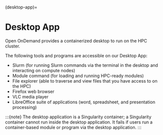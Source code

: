 (desktop-app)=
# Desktop App

Open OnDemand provides a containerized desktop to run on the HPC cluster.

The following tools and programs are accessible on our Desktop App:

- Slurm (for running Slurm commands via the terminal in the desktop and interacting on compute nodes)
- Module command (for loading and running HPC-ready modules)
- File explorer (able to traverse and view files that you have access to on the HPC)
- Firefox web browser
- VLC media player
- LibreOffice suite of applications (word, spreadsheet, and presentation processing)

:::{note}
The desktop application is a Singularity container; a Singularity container cannot run inside the desktop application. It fails if users run a container-based module or program via the desktop application.
:::
